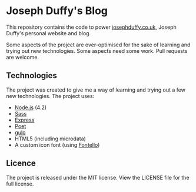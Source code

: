 # Joseph Duffy's Blog

This repository contains the code to power [josephduffy.co.uk](https://josephduffy.co.uk), Joseph Duffy's personal website and blog.

Some aspects of the project are over-optimised for the sake of learning and trying out new technologies. Some aspects need some work. Pull requests are welcome.

## Technologies

The project was created to give me a way of learning and trying out a few new technologies. The project uses:

 - [Node.js](https://nodejs.org/) (4.2)
 - [Sass](http://sass-lang.com/)
 - [Express](https://github.com/strongloop/express)
 - [Poet](https://github.com/jsantell/poet)
 - [gulp](https://github.com/gulpjs/gulp)
 - HTML5 (including microdata)
 - A custom icon font (using [Fontello](http://fontello.com/))

## Licence

The project is released under the MIT license. View the LICENSE file for the full license.